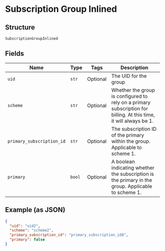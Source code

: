 
# Subscription Group Inlined

## Structure

`SubscriptionGroupInlined`

## Fields

| Name | Type | Tags | Description |
|  --- | --- | --- | --- |
| `uid` | `str` | Optional | The UID for the group |
| `scheme` | `str` | Optional | Whether the group is configured to rely on a primary subscription for billing. At this time, it will always be 1. |
| `primary_subscription_id` | `str` | Optional | The subscription ID of the primary within the group. Applicable to scheme 1. |
| `primary` | `bool` | Optional | A boolean indicating whether the subscription is the primary in the group. Applicable to scheme 1. |

## Example (as JSON)

```json
{
  "uid": "uid2",
  "scheme": "scheme2",
  "primary_subscription_id": "primary_subscription_id8",
  "primary": false
}
```

